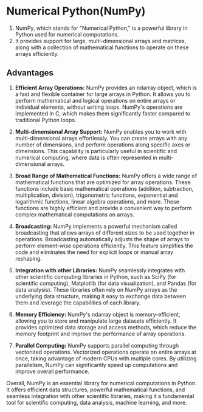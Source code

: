 # Numerical Python(NumPy)
1. NumPy, which stands for "Numerical Python," is a powerful library in Python used for numerical computations.
2. It provides support for large, multi-dimensional arrays and matrices, along with a collection of mathematical functions to operate on these arrays efficiently. 

## Advantages

1. <b>Efficient Array Operations:</b> NumPy provides an ndarray object, which is a fast and flexible container for large arrays in Python. It allows you to perform mathematical and logical operations on entire arrays or individual elements, without writing loops. NumPy's operations are implemented in C, which makes them significantly faster compared to traditional Python loops.

2. <b>Multi-dimensional Array Support:</b> NumPy enables you to work with multi-dimensional arrays effortlessly. You can create arrays with any number of dimensions, and perform operations along specific axes or dimensions. This capability is particularly useful in scientific and numerical computing, where data is often represented in multi-dimensional arrays.

3. <b>Broad Range of Mathematical Functions:</b> NumPy offers a wide range of mathematical functions that are optimized for array operations. These functions include basic mathematical operations (addition, subtraction, multiplication, division), trigonometric functions, exponential and logarithmic functions, linear algebra operations, and more. These functions are highly efficient and provide a convenient way to perform complex mathematical computations on arrays.

4. <b>Broadcasting:</b> NumPy implements a powerful mechanism called broadcasting that allows arrays of different sizes to be used together in operations. Broadcasting automatically adjusts the shape of arrays to perform element-wise operations efficiently. This feature simplifies the code and eliminates the need for explicit loops or manual array reshaping.

5. <b>Integration with other Libraries:</b> NumPy seamlessly integrates with other scientific computing libraries in Python, such as SciPy (for scientific computing), Matplotlib (for data visualization), and Pandas (for data analysis). These libraries often rely on NumPy arrays as the underlying data structure, making it easy to exchange data between them and leverage the capabilities of each library.

6. <b>Memory Efficiency:</b> NumPy's ndarray object is memory-efficient, allowing you to store and manipulate large datasets efficiently. It provides optimized data storage and access methods, which reduce the memory footprint and improve the performance of array operations.

7. <b>Parallel Computing:</b> NumPy supports parallel computing through vectorized operations. Vectorized operations operate on entire arrays at once, taking advantage of modern CPUs with multiple cores. By utilizing parallelism, NumPy can significantly speed up computations and improve overall performance.

Overall, NumPy is an essential library for numerical computations in Python. It offers efficient data structures, powerful mathematical functions, and seamless integration with other scientific libraries, making it a fundamental tool for scientific computing, data analysis, machine learning, and more.





